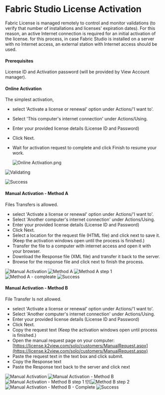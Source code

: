 # Fabric Studio License Activation

Fabric License is managed remotely to control and monitor validations (to verify that number of installations and licenses' expiration dates). For this reason, an active Internet connection is required for an initial activation of the license.
for this process, in case Fabric Studio is installed on a server with no Internet access, an external station with Internet access should be used.

#### Prerequisites
License ID and Activation password (will be provided by View Account manager).

#### Online Activation
The simplest activation, 
* select 'Activate a license or renewal' option under Actions/'I want to'.
* Select 'This computer's internet connection' under Actions/Using.
* Enter your provided license details (License ID and Password)
* Click Next.
* Wait for activation request to complete and click Finish to resume your work.

  ![Online Activation.png](./images/online_activation.png "Online Activation.png")

![Validating](./images/activation_proccesing.png)

![Success](./images/complete.png)

#### Manual Activation - Method A
Files Transfers is allowed.
* select 'Activate a license or renewal' option under Actions/'I want to'.
* Select 'Another computer's internet connection' under Actions/Using.
* Enter your provided license details (License ID and Password)
* Click Next.
* Select a location for the request file (HTML file) and click next to save it. (Keep the activation windows open until the process is finished.)
* Transfer the file to a computer with internet access and open it with your browser.
* Download the Response file (XML file) and transfer it back to the server.
* Browse for the response file and click next to finish the process.

![Manual Activation](./images/offline_activation.png)
![Method A](./images/manual_method_a.png)
![Method A step 1](./images/method_a_step_1.png)
![Method A - compleate](./images/manual_complete_method_a.png)
![Success](./images/complete.png)

#### Manual Activation - Method B
File Transfer Is not allowed.
* select 'Activate a license or renewal' option under Actions/'I want to'.
* Select 'Another computer's internet connection' under Actions/Using.
* Enter your provided license details (License ID and Password)
* Click Next.
* Copy the request text (Keep the activation windows open until process is finished.)
* Open the manual request page on your computer: [https://license.k2view.com/solo/customers/ManualRequest.aspx](https://license.k2view.com/solo/customers/ManualRequest.aspx)
* Paste the request text in the text box and click submit.
* Copy the Response text
* Paste the Response text back to the server and click next

![Manual Activation](./images/offline_activation.png)
![ Manual Activation - Method B](./images/manual_method_b.png " Manual Activation - Method B")
![Manual Activation - Method B step 1](./images/method_b_step_1.png "Manual Activation - Method B step 1")
![![![Method B step 2](./images/method_b_step_2.png)
![Manual Activation - Method B - Complete](./images/manual_complete_method_b.png)
![Success](./images/complete.png)

